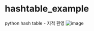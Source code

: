 # hashtable_example
python hash table - 지적 환영
![image](https://user-images.githubusercontent.com/104295329/207784251-13783c61-cefa-4828-8f1e-0b600028652d.png)
